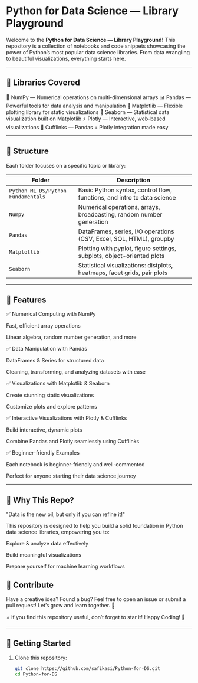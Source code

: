 # Python for Data Science — Library Playground

Welcome to the **Python for Data Science — Library Playground!** This repository is a collection of notebooks and code snippets showcasing the power of Python’s most popular data science libraries. From data wrangling to beautiful visualizations, everything starts here.

---

## 🧰 Libraries Covered

📐 NumPy — Numerical operations on multi-dimensional arrays 
📊 Pandas — Powerful tools for data analysis and manipulation 
🎨 Matplotlib — Flexible plotting library for static visualizations 
🌈 Seaborn — Statistical data visualization built on Matplotlib 
⚡ Plotly — Interactive, web-based visualizations 
🔗 Cufflinks — Pandas + Plotly integration made easy

---

## 📂 Structure

Each folder focuses on a specific topic or library:

| Folder                              | Description |
|-------------------------------------|-------------|
| `Python ML DS/Python Fundamentals` | Basic Python syntax, control flow, functions, and intro to data science |
| `Numpy`                             | Numerical operations, arrays, broadcasting, random number generation |
| `Pandas`                            | DataFrames, series, I/O operations (CSV, Excel, SQL, HTML), groupby |
| `Matplotlib`                        | Plotting with pyplot, figure settings, subplots, object-oriented plots |
| `Seaborn`                           | Statistical visualizations: distplots, heatmaps, facet grids, pair plots |

---

## 🚀 Features

✅ Numerical Computing with NumPy

Fast, efficient array operations

Linear algebra, random number generation, and more

✅ Data Manipulation with Pandas

DataFrames & Series for structured data

Cleaning, transforming, and analyzing datasets with ease

✅ Visualizations with Matplotlib & Seaborn

Create stunning static visualizations

Customize plots and explore patterns

✅ Interactive Visualizations with Plotly & Cufflinks

Build interactive, dynamic plots

Combine Pandas and Plotly seamlessly using Cufflinks

✅ Beginner-friendly Examples

Each notebook is beginner-friendly and well-commented

Perfect for anyone starting their data science journey

---

## 🌟 Why This Repo?

"Data is the new oil, but only if you can refine it!"

This repository is designed to help you build a solid foundation in Python data science libraries, empowering you to:

Explore & analyze data effectively

Build meaningful visualizations

Prepare yourself for machine learning workflows

## 📣 Contribute

Have a creative idea? Found a bug? Feel free to open an issue or submit a pull request! Let’s grow and learn together. 🌱

⭐ If you find this repository useful, don’t forget to star it! Happy Coding! 🚀

---

## 🚀 Getting Started

1. Clone this repository:
   ```bash
   git clone https://github.com/safikasi/Python-for-DS.git
   cd Python-for-DS
